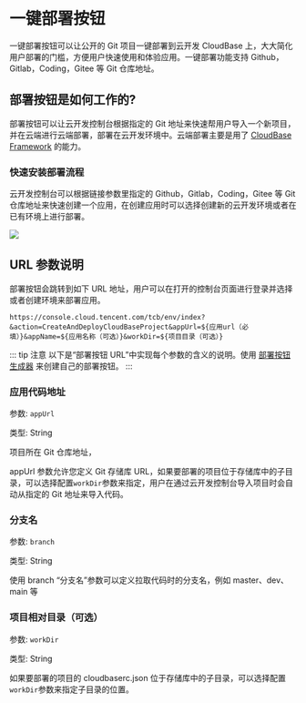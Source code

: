 # 一键部署按钮

一键部署按钮可以让公开的 Git 项目一键部署到云开发 CloudBase 上，大大简化用户部署的门槛，方便用户快速使用和体验应用。一键部署功能支持 Github，Gitlab，Coding，Gitee 等 Git 仓库地址。

<DeployButtonGenerator/>

## 部署按钮是如何工作的?

部署按钮可以让云开发控制台根据指定的 Git 地址来快速帮用户导入一个新项目，并在云端进行云端部署，部署在云开发环境中。云端部署主要是用了 [CloudBase Framework](https://cloudbase.net/framework.html) 的能力。

### 快速安装部署流程

云开发控制台可以根据链接参数里指定的 Github，Gitlab，Coding，Gitee 等 Git 仓库地址来快速创建一个应用，在创建应用时可以选择创建新的云开发环境或者在已有环境上进行部署。

![](https://main.qcloudimg.com/raw/5c2cf45b90df66a99908475225bcd739.jpg)

## URL 参数说明

部署按钮会跳转到如下 URL 地址，用户可以在打开的控制台页面进行登录并选择或者创建环境来部署应用。

```
https://console.cloud.tencent.com/tcb/env/index?&action=CreateAndDeployCloudBaseProject&appUrl=${应用url（必填）}&appName=${应用名称（可选）}&workDir=${项目目录（可选）}
```

::: tip 注意
以下是“部署按钮 URL”中实现每个参数的含义的说明。使用 [部署按钮生成器](#sheng-cheng-nin-de-zi-ding-yi-bu-shu-an-niu) 来创建自己的部署按钮。
:::

### 应用代码地址

参数: `appUrl`

类型: String

项目所在 Git 仓库地址，

appUrl 参数允许您定义 Git 存储库 URL，如果要部署的项目位于存储库中的子目录，可以选择配置`workDir`参数来指定，用户在通过云开发控制台导入项目时会自动从指定的 Git 地址来导入代码。

### 分支名

参数: `branch`

类型: String

使用 branch “分支名”参数可以定义拉取代码时的分支名，例如 master、dev、main 等

### 项目相对目录（可选）

参数: `workDir`

类型: String

如果要部署的项目的 cloudbaserc.json 位于存储库中的子目录，可以选择配置`workDir`参数来指定子目录的位置。
